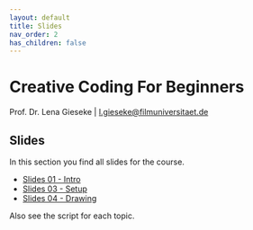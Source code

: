 ```yaml
---
layout: default
title: Slides
nav_order: 2
has_children: false
---
```


# Creative Coding For Beginners
  
Prof. Dr. Lena Gieseke \| l.gieseke@filmuniversitaet.de  
  
## Slides


In this section you find all slides for the course.

* [Slides 01 - Intro](ccfb_ss23_01_intro_slides.html)
* [Slides 03 - Setup](ccfb_ss23_03_setup_slides.html)
* [Slides 04 - Drawing](ccfb_ss23_04_drawing_slides.html)
  
  
<!-- 
  
* [Slides 02 - Programming](ccfb_ss23_02_programming_slides.html)
* [How to make pretty things fast?](https://docs.google.com/presentation/d/1q0j_R7iYDaS29MWqqsv_VctMNgsXmgDx7n4VicS-uSk/edit#slide=id.p)
* [Slides 05 - Program Flow](ccfb_ss23_05_flow_slides.html)
* [Slides 06 - Interaction](ccfb_ss23_06_interaction_slides.html) 
* [Slides 07 - Variables](https://docs.google.com/presentation/d/10aYYDVhEb2ty7A-v9lKWyLRTYq8UgC9qBVfainvEs9w/edit?usp=sharing) 
* [Slides 08 - Animation](ccfb_ss23_08_animation_slides.html) 
* [Slides 09 - Loops](ccfb_ss23_09_loops_slides.html) 
* [Slides 10 - Arrays](ccfb_ss23_10_arrays_slides.html) 
* [Slides 11 - Images](ccfb_ss23_11_images_slides.html) 
* [Slides 12 - Functions](ccfb_ss23_12_function_slides.html) 
* [Slides 13 - Libraries](ccfb_ss23_13_libraries_slides.html) 
* [Slides 14 - Wrap-Up](ccfb_ss23_13_wrapup_slides.html)  
  
-->

Also see the script for each topic.
